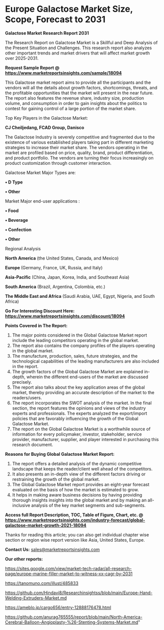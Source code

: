# Europe Galactose Market Size, Scope, Forecast to 2031

<strong>Galactose Market Research Report 2031</strong>

The Research Report on Galactose Market is a Skillful and Deep Analysis of the Present Situation and Challenges. This research report also analyzes other important trends and market drivers that will affect market growth over 2025-2031.

<strong>Request Sample Report @ <a href=https://www.marketreportsinsights.com/sample/18094>https://www.marketreportsinsights.com/sample/18094</a></strong>

This Galactose market report aims to provide all the participants and the vendors will all the details about growth factors, shortcomings, threats, and the profitable opportunities that the market will present in the near future. The report also features the revenue share, industry size, production volume, and consumption in order to gain insights about the politics to contest for gaining control of a large portion of the market share.

Top Key Players in the Galactose Market:

<strong>CJ Cheiljedang, FCAD Group, Danisco</strong>

The Galactose Industry is severely competitive and fragmented due to the existence of various established players taking part in different marketing strategies to increase their market share. The vendors operating in the market are profiled based on price, quality, brand, product differentiation, and product portfolio. The vendors are turning their focus increasingly on product customization through customer interaction.

Galactose Market Major Types are:

<strong>• D Type

• Other</strong>

Market Major end-user applications :

<strong>• Food

• Beverage

• Confection

• Other</strong>

Regional Analysis

</u><strong><b>North America</b></strong> (the United States, Canada, and Mexico)

<strong><b>Europe </b></strong>(Germany, France, UK, Russia, and Italy)

<strong><b>Asia-Pacific</b></strong> (China, Japan, Korea, India, and Southeast Asia)

<strong><b>South America</b></strong> (Brazil, Argentina, Colombia, etc.)

<strong><b>The Middle East and Africa</b></strong> (Saudi Arabia, UAE, Egypt, Nigeria, and South Africa)

<strong>Go For Interesting Discount Here: <a href=https://www.marketreportsinsights.com/discount/18094>https://www.marketreportsinsights.com/discount/18094</a></strong>

<strong>Points Covered in The Report:</strong>
<ol>
  <li>The major points considered in the Global Galactose Market report include the leading competitors operating in the global market.</li>
  <li>The report also contains the company profiles of the players operating in the global market.</li>
  <li>The manufacture, production, sales, future strategies, and the technological capabilities of the leading manufacturers are also included in the report.</li>
  <li>The growth factors of the Global Galactose Market are explained in-depth, wherein the different end-users of the market are discussed precisely.</li>
  <li>The report also talks about the key application areas of the global market, thereby providing an accurate description of the market to the readers/users.</li>
  <li>The report incorporates the SWOT analysis of the market. In the final section, the report features the opinions and views of the industry experts and professionals. The experts analyzed the export/import policies that are favorably influencing the growth of the Global Galactose Market.</li>
  <li>The report on the Global Galactose Market is a worthwhile source of information for every policymaker, investor, stakeholder, service provider, manufacturer, supplier, and player interested in purchasing this research document.</li>
</ol>
<strong>Reasons for Buying Global Galactose Market Report:</strong>

<ol>
  <li>The report offers a detailed analysis of the dynamic competitive landscape that keeps the reader/client well ahead of the competitors.</li>
  <li>It also presents an in-depth view of the different factors driving or restraining the growth of the global market.</li>
  <li>The Global Galactose Market report provides an eight-year forecast evaluated on the basis of how the market is estimated to grow.</li>
  <li>It helps in making aware business decisions by having providing thorough insights insights into the global market and by making an all-inclusive analysis of the key market segments and sub-segments.</li>
</ol>
<strong>Access full Report Description, TOC, Table of Figure, Chart, etc. @ <a href=https://www.marketreportsinsights.com/industry-forecast/global-galactose-market-growth-2021-18094>https://www.marketreportsinsights.com/industry-forecast/global-galactose-market-growth-2021-18094</a></strong>


Thanks for reading this article; you can also get individual chapter wise section or region wise report version like Asia, United States, Europe.

<strong>Contact Us:</strong>
sales@marketreportsinsights.com

<strong>Our other reports:</strong>

<a href=https://sites.google.com/view/market-tech-radar/all-research-page/europe-marine-filler-market-to-witness-xx-cagr-by-2031>https://sites.google.com/view/market-tech-radar/all-research-page/europe-marine-filler-market-to-witness-xx-cagr-by-2031</a>

<a href=https://tanomuno.com/illust/485833>https://tanomuno.com/illust/485833</a>

<a href=https://github.com/Hindavi8/Researchinsightss/blob/main/Europe-Hand-Welding-Extruders-Market.md>https://github.com/Hindavi8/Researchinsightss/blob/main/Europe-Hand-Welding-Extruders-Market.md</a>

<a href=https://ameblo.jp/cargo656/entry-12888176478.html>https://ameblo.jp/cargo656/entry-12888176478.html</a>

<a href=https://github.com/anurag765555/report/blob/main/North-America-Cerebral-Balloon-Angioplasty-%26-Stenting-Systems-Market.md>https://github.com/anurag765555/report/blob/main/North-America-Cerebral-Balloon-Angioplasty-%26-Stenting-Systems-Market.md</a>"
